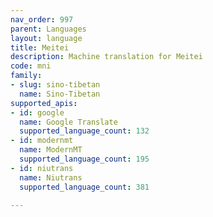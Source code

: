 ```yaml
---
nav_order: 997
parent: Languages
layout: language
title: Meitei
description: Machine translation for Meitei
code: mni
family:
- slug: sino-tibetan
  name: Sino-Tibetan
supported_apis:
- id: google
  name: Google Translate
  supported_language_count: 132
- id: modernmt
  name: ModernMT
  supported_language_count: 195
- id: niutrans
  name: Niutrans
  supported_language_count: 381

---
```


